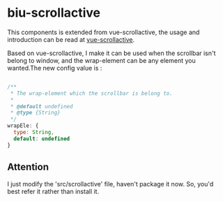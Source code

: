 # biu-scrollactive

This components is extended from vue-scrollactive, the usage and introduction can be read at [vue-scrollactive](https://github.com/eddiemf/vue-scrollactive).

Based on vue-scrollactive, I make it can be used when the scrollbar isn't belong to window, and the wrap-element can be any element you wanted.The new config value is :

```js

/**
 * The wrap-element which the scrollbar is belong to.
 *
 * @default undefined
 * @type {String}
 */
wrapEle: {
  type: String,
  default: undefined
}

```

## Attention

I just modify the 'src/scrollactive' file, haven't package it now. So, you'd best refer it rather than install it.

